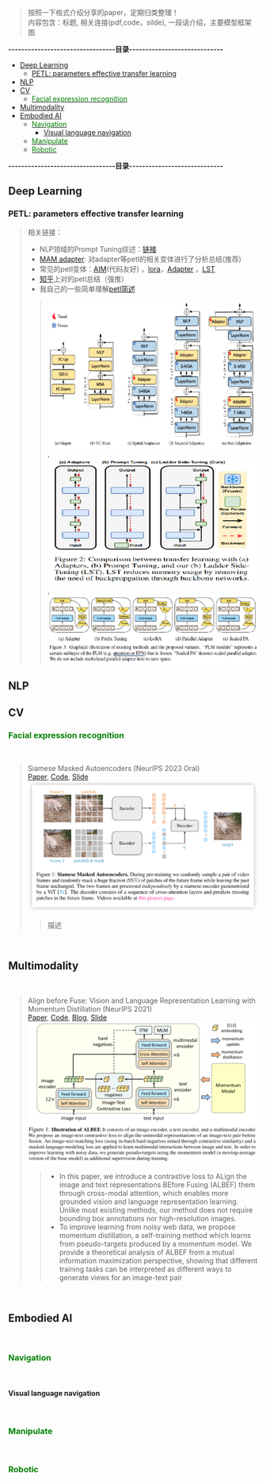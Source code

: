 

> 按照一下格式介绍分享的paper，定期归类整理！  
内容包含：标题, 相关连接(pdf,code，silde), 一段话介绍，主要模型框架图


**---------------------------------目录-----------------------------**

<!-- TOC -->
  * [Deep Learning](#deep-learning)
    * [PETL: parameters effective transfer learning](#petl-parameters-effective-transfer-learning)
  * [NLP](#nlp)
  * [CV](#cv)
    * [<font color=Green> Facial expression recognition</font>](#font-colorgreen-facial-expression-recognitionfont)
  * [Multimodality](#multimodality)
  * [Embodied AI](#embodied-ai)
    * [<font color=Green> Navigation </font>](#font-colorgreen-navigation-font-)
      * [Visual language navigation](#visual-language-navigation)
    * [<font color=Green> Manipulate </font>](#font-colorgreen-manipulate-font-)
    * [<font color=Green> Robotic </font>](#font-colorgreen-robotic-font-)
<!-- TOC -->

**---------------------------------目录-----------------------------**

## Deep Learning

### PETL: parameters effective transfer learning

> 相关链接：
> - NLP领域的Prompt Tuning综述：[链接](https://mp.weixin.qq.com/s/dz6Ad_pVveXwe6O0RvF7iw) 
> - [MAM adapter](https://mp.weixin.qq.com/s/dz6Ad_pVveXwe6O0RvF7iw): 对adapter等petl的相关变体进行了分析总结(推荐)
> - 常见的petl变体：[AIM](https://github.com/taoyang1122/adapt-image-models)(代码友好) ，[lora](https://arxiv.org/pdf/2106.09685.pdf)，[Adapter](http://proceedings.mlr.press/v97/houlsby19a/houlsby19a.pdf) ，[LST](https://github.com/ylsung/Ladder-Side-Tuning)
> - [知乎](https://zhuanlan.zhihu.com/p/635686756)上对的petl总结（强推）
> - 我自己的一些简单理解[petl简述](https://docs.google.com/presentation/d/14NLwCCgrwxSN30pNhAH5jUxKyRWuKS2r/edit?usp=drive_link)
>> ![aim-adapter.png](Images%2Faim-adapter.png), ![lst-adapter.png](Images%2Flst-adapter.png), ![mam-adapter.png](Images%2Fmam-adapter.png)

## NLP

## CV

### <font color=Green> Facial expression recognition</font>
&nbsp;
> Siamese Masked Autoencoders (NeurIPS 2023 Oral)  
> [Paper](https://siam-mae-video.github.io/resources/paper.pdf), 
> [Code](https://siam-mae-video.github.io/),
> [Slide](Slide/2023.10.20-SiamMAE-陈银.pptx)
> ![img.png](Images/img.png)
>> 描述

&nbsp;





## Multimodality
&nbsp;

> Align before Fuse: Vision and Language
Representation Learning with Momentum Distillation (NeurIPS 2021)  
> [Paper](https://arxiv.org/abs/2107.07651), 
> [Code](https://github.com/salesforce/ALBEF),
> [Blog](https://blog.salesforceairesearch.com/align-before-fuse/),
> [Slide](Slide/2023.10.20-SiamMAE-陈银.pptx)
> ![img.png](Images/albef.png)
>>  - In this paper, we introduce a contrastive loss to ALign the image and
text representations BEfore Fusing (ALBEF) them through cross-modal attention,
which enables more grounded vision and language representation learning. Unlike
most existing methods, our method does not require bounding box annotations nor
high-resolution images.
>> - To improve learning from noisy web data, we propose
momentum distillation, a self-training method which learns from pseudo-targets
produced by a momentum model. We provide a theoretical analysis of ALBEF from
a mutual information maximization perspective, showing that different training
tasks can be interpreted as different ways to generate views for an image-text
pair

&nbsp;


## Embodied AI
&nbsp;
### <font color=Green> Navigation </font> 
&nbsp;
#### Visual language navigation


&nbsp;
### <font color=Green> Manipulate </font> 
&nbsp;

### <font color=Green> Robotic </font> 
&nbsp;
